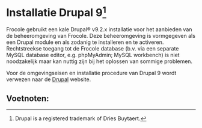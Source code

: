 # Installatie Drupal 9[^1]

Frocole gebruikt een kale Drupal® v9.2.x installatie voor het aanbieden van de beheeromgeving van Frocole. 
Deze beheeromgeving is vormgegeven als een Drupal module en als zodanig te installeren en te activeren. 
Rechtstreekse toegang tot de Frocole database (b.v. via een separate MySQL database editor, e.g. phpMyAdmin; MySQL workbench) is niet noodzakelijk maar kan nuttig zijn bij het oplossen van sommige problemen.

Voor de omgevingseisen en installatie procedure van Drupal 9 wordt verwezen naar de [Drupal](https://www.drupal.org) website.

## Voetnoten:
[^1]: Drupal is a registered trademark of Dries Buytaert.
